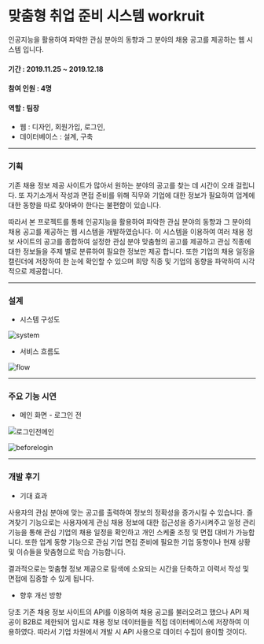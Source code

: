 # 맞춤형 취업 준비 시스템 workruit

인공지능을 활용하여 파악한 관심 분야의 동향과 그 분야의 채용 공고를 제공하는 웹 시스템 입니다.

#### 기간 : 2019.11.25 ~ 2019.12.18
#### 참여 인원 : 4명
#### 역할 : 팀장
* 웹 : 디자인, 회원가입, 로그인, 
* 데이터베이스 : 설계, 구축

---

### 기획

기존 채용 정보 제공 사이트가 많아서 원하는 분야의 공고를 찾는 데 시간이 오래 걸립니다. 또 자기소개서 작성과 면접 준비를 위해 직무와 기업에 대한 정보가 필요하여 업계에 대한 동향을 따로 찾아봐야 한다는 불편함이 있습니다.

따라서 본 프로젝트를 통해 인공지능을 활용하여 파악한 관심 분야의 동향과 그 분야의 채용 공고를 제공하는 웹 시스템을 개발하였습니다. 이 시스템을 이용하여 여러 채용 정보 사이트의 공고를 종합하여 설정한 관심 분야 맞춤형의 공고를 제공하고 관심 직종에 대한 정보들을 주제 별로 분류하여 필요한 정보만 제공 합니다. 또한 기업의 채용 일정을 캘린더에 저장하여 한 눈에 확인할 수 있으며 희망 직종 및 기업의 동향을 파악하여 시각적으로 제공합니다.


---

### 설계

* 시스템 구성도

![system](https://user-images.githubusercontent.com/62014520/102006272-206cf400-3d63-11eb-8b73-52ceead2dd37.png)

* 서비스 흐름도

![flow](https://user-images.githubusercontent.com/62014520/102006273-219e2100-3d63-11eb-8f0e-f5ab5f239944.png)


---

### 주요 기능 시연

* 메인 화면 - 로그인 전

![로그인전메인](https://user-images.githubusercontent.com/62014520/102006349-e7814f00-3d63-11eb-99f8-80781f955c1d.png)

![beforelogin](https://user-images.githubusercontent.com/62014520/102006381-113a7600-3d64-11eb-8811-9a72a074bc80.png)


---

### 개발 후기

* 기대 효과

사용자의 관심 분야에 맞는 공고를 출력하여 정보의 정확성을 증가시킬 수 있습니다. 즐겨찾기 기능으로는 사용자에게 관심 채용 정보에 대한 접근성을 증가시켜주고 일정 관리 기능을 통해 관심 기업의 채용 일정을 확인하고 개인 스케줄 조정 및 면접 대비가 가능합니다. 또한 업계 동향 기능으로 관심 기업 면접 준비에 필요한 기업 동향이나 현재 상황 및 이슈들을 맞춤형으로 학습 가능합니다.

결과적으로는 맞춤형 정보 제공으로 탐색에 소요되는 시간을 단축하고 이력서 작성 및 면접에 집중할 수 있게 됩니다.

* 향후 개선 방향

당초 기존 채용 정보 사이트의 API를 이용하여 채용 공고를 불러오려고 했으나 API 제공이 B2B로 제한되어 임시로 채용 정보 데이터들을 직접 데이터베이스에 저장하여 이용하였다. 따라서 기업 차원에서 개발 시 API 사용으로 데이터 수집이 용이할 것이다.



